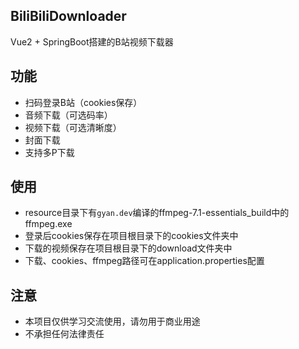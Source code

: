 ## BiliBiliDownloader
Vue2 + SpringBoot搭建的B站视频下载器
## 功能
- 扫码登录B站（cookies保存）
- 音频下载（可选码率）
- 视频下载（可选清晰度）
- 封面下载
- 支持多P下载
## 使用
- resource目录下有`gyan.dev`编译的ffmpeg-7.1-essentials_build中的ffmpeg.exe
- 登录后cookies保存在项目根目录下的cookies文件夹中
- 下载的视频保存在项目根目录下的download文件夹中
- 下载、cookies、ffmpeg路径可在application.properties配置
## 注意
- 本项目仅供学习交流使用，请勿用于商业用途
- 不承担任何法律责任